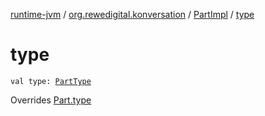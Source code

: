[runtime-jvm](../../index.md) / [org.rewedigital.konversation](../index.md) / [PartImpl](index.md) / [type](./type.md)

# type

`val type: `[`PartType`](../-part-type/index.md)

Overrides [Part.type](../-part/type.md)

